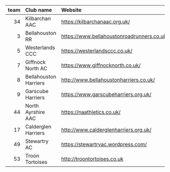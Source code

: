 |   team | Club name             | Website                                    |
|-------:|:----------------------|:-------------------------------------------|
|     34 | Kilbarchan AAC        | https://kilbarchanaac.org.uk/              |
|      3 | Bellahouston RR       | https://www.bellahoustonroadrunners.co.uk/ |
|      5 | Westerlands CCC       | https://westerlandsccc.co.uk/              |
|      7 | Giffnock North AC     | https://www.giffnocknorth.co.uk/           |
|      8 | Bellahouston Harriers | http://www.bellahoustonharriers.co.uk/     |
|      9 | Garscube Harriers     | https://www.garscubeharriers.org.uk/       |
|     44 | North Ayrshire AAC    | https://naathletics.co.uk/                 |
|     17 | Calderglen Harriers   | http://www.calderglenharriers.org.uk/      |
|     49 | Stewartry AC          | https://stewartryac.wordpress.com/         |
|     53 | Troon Tortoises       | http://troontortoises.co.uk                |